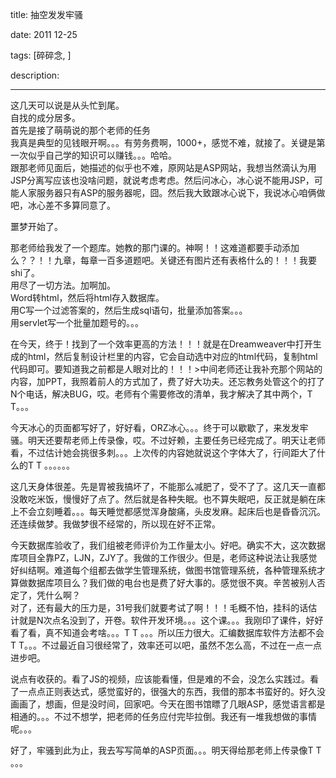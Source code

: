 title: 抽空发发牢骚

date: 2011 12-25

tags: [碎碎念, ]

description: 

---
这几天可以说是从头忙到尾。   
自找的成分居多。   
首先是接了萌萌说的那个老师的任务   
我真是典型的见钱眼开啊。。。有劳务费啊，1000+，感觉不难，就接了。关键是第一次似乎自己学的知识可以赚钱。。。哈哈。   
跟那老师见面后，她描述的似乎也不难，原网站是ASP网站，我想当然滴认为用JSP分离写应该也没啥问题，就说考虑考虑。然后问冰心，冰心说不能用JSP，可能人家服务器只有ASP的服务器呢，囧。然后我大致跟冰心说下，我说冰心咱俩做吧，冰心差不多算同意了。 

噩梦开始了。 

那老师给我发了一个题库。她教的那门课的。神啊！！这难道都要手动添加么？？！！九章，每章一百多道题吧。关键还有图片还有表格什么的！！！我要shi了。   
用尽了一切方法。加啊加。   
Word转html，然后将html存入数据库。   
用C写一个过滤答案的，然后生成sql语句，批量添加答案。。。   
用servlet写一个批量加题号的。。。 

在今天，终于！找到了一个效率更高的方法！！！就是在Dreamweaver中打开生成的html，然后复制设计栏里的内容，它会自动选中对应的html代码，复制html代码即可。要知道我之前都是人眼对比的！！！>中间老师还让我补充那个网站的内容，加PPT，我照着前人的方式加了，费了好大功夫。还忘教务处管这个的打了N个电话，解决BUG，哎。老师有个需要修改的清单，我才解决了其中两个，T T。。。 

今天冰心的页面都写好了，好好看，ORZ冰心。。。终于可以歇歇了，来发发牢骚。明天还要帮老师上传录像，哎。不过好赖，主要任务已经完成了。明天让老师看，不过估计她会挑很多刺。。。上次传的内容她就说这个字体大了，行间距大了什么的T T 。。。。。。 

这几天身体很差。先是胃被我搞坏了，不能那么减肥了，受不了了。这几天一直都没敢吃米饭，慢慢好了点了。然后就是各种失眠。也不算失眠吧，反正就是躺在床上不会立刻睡着。。。每天睡觉都感觉浑身酸痛，头皮发麻。起床后也是昏昏沉沉。还连续做梦。我做梦很不经常的，所以现在好不正常。 

今天数据库验收了，我们组被老师评价为工作量太小。好吧。确实不大，这次数据库项目全靠PZ，LJN，ZJY了。我做的工作很少。但是，老师这种说法让我感觉好纠结啊。难道每个组都去做学生管理系统，做图书馆管理系统，各种管理系统才算做数据库项目么？我们做的电台也是费了好大事的。感觉很不爽。辛苦被别人否定了，凭什么啊？   
对了，还有最大的压力是，31号我们就要考试了啊！！！毛概不怕，挂科的话估计就是N次点名没到了，开卷。软件开发环境。。。这个课。。。我刚印了课件，好好看了看，真不知道会考啥。。。T T 。。。所以压力很大。汇编数据库软件方法都不会T T。。。不过最近自习很经常了，效率还可以吧，虽然不怎么高，不过在一点一点进步吧。 

说点有收获的。看了JS的视频，应该能看懂，但是难的不会，没怎么实践过。看了一点点正则表达式，感觉蛮好的，很强大的东西，我借的那本书蛮好的。好久没画画了，想画，但是没时间，回家吧。今天在图书馆瞟了几眼ASP，感觉语言都是相通的。。。不过不想学，把老师的任务应付完毕拉倒。我还有一堆我想做的事情呢。。。 

好了，牢骚到此为止，我去写写简单的ASP页面。。。明天得给那老师上传录像T T 。。。 
